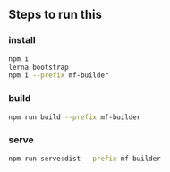 ## Steps to run this

### install
```bash
npm i
lerna bootstrap
npm i --prefix mf-builder
```

### build
```bash
npm run build --prefix mf-builder
```

### serve
```bash
npm run serve:dist --prefix mf-builder
```
